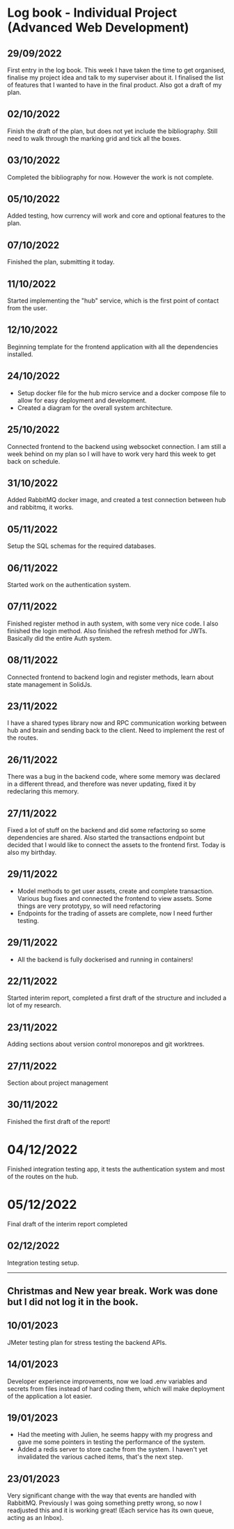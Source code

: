 # Log book - Individual Project (Advanced Web Development)

## 29/09/2022
First entry in the log book. This week I have taken the time to get organised, finalise my project idea and talk to my superviser about it. I finalised the list of features that I wanted to have in the final product. Also got a draft of my plan.

## 02/10/2022
Finish the draft of the plan, but does not yet include the bibliography. Still need to walk through the marking grid and tick all the boxes.

## 03/10/2022
Completed the bibliography for now. However the work is not complete.

## 05/10/2022
Added testing, how currency will work and core and optional features to the plan.

## 07/10/2022
Finished the plan, submitting it today.

## 11/10/2022
Started implementing the "hub" service, which is the first point of contact from the user.

## 12/10/2022
Beginning template for the frontend application with all the dependencies installed.

## 24/10/2022
- Setup docker file for the hub micro service and a docker compose file to allow for easy deployment and development.
- Created a diagram for the overall system architecture.

## 25/10/2022
Connected frontend to the backend using websocket connection. I am still a week behind on my plan so I will have to work very hard this week to get back on schedule.

## 31/10/2022
Added RabbitMQ docker image, and created a test connection between hub and rabbitmq, it works.

## 05/11/2022
Setup the SQL schemas for the required databases.

## 06/11/2022
Started work on the authentication system.

## 07/11/2022
Finished register method in auth system, with some very nice code.
I also finished the login method.
Also finished the refresh method for JWTs. Basically did the entire Auth system.

## 08/11/2022
Connected frontend to backend login and register methods, learn about state management in SolidJs.

## 23/11/2022
I have a shared types library now and RPC communication working between hub and brain and sending back to the client. Need to implement the rest of the routes.

## 26/11/2022
There was a bug in the backend code, where some memory was declared in a different thread, and therefore was never updating, fixed it by redeclaring this memory.

## 27/11/2022
Fixed a lot of stuff on the backend and did some refactoring so some dependencies are shared. Also started the transactions endpoint but decided that I would like to connect the assets to the frontend first.
Today is also my birthday.

## 29/11/2022
 - Model methods to get user assets, create and complete transaction. Various bug fixes and connected the frontend to view assets. Some things are very prototypy, so will need refactoring
 - Endpoints for the trading of assets are complete, now I need further testing.

## 29/11/2022
 - All the backend is fully dockerised and running in containers!

## 22/11/2022
Started interim report, completed a first draft of the structure and included a lot of my research.

## 23/11/2022
Adding sections about version control monorepos and git worktrees.

## 27/11/2022
Section about project management

## 30/11/2022
Finished the first draft of the report!

# 04/12/2022
Finished integration testing app, it tests the authentication system and most of the routes on the hub.

# 05/12/2022
Final draft of the interim report completed
## 02/12/2022
Integration testing setup.

--------------------------------------------------
Christmas and New year break.
Work was done but I did not log it in the book.
--------------------------------------------------

## 10/01/2023
JMeter testing plan for stress testing the backend APIs.

## 14/01/2023
Developer experience improvements, now we load .env variables and secrets from files instead of hard coding them, which will make deployment of the application a lot easier.

## 19/01/2023
- Had the meeting with Julien, he seems happy with my progress and gave me some pointers in testing the performance of the system.
- Added a redis server to store cache from the system. I haven't yet invalidated the various cached items, that's the next step.

## 23/01/2023
Very significant change with the way that events are handled with RabbitMQ. Previously I was going something pretty wrong, so now I readjusted this and it is working great! (Each service has its own queue, acting as an Inbox).

